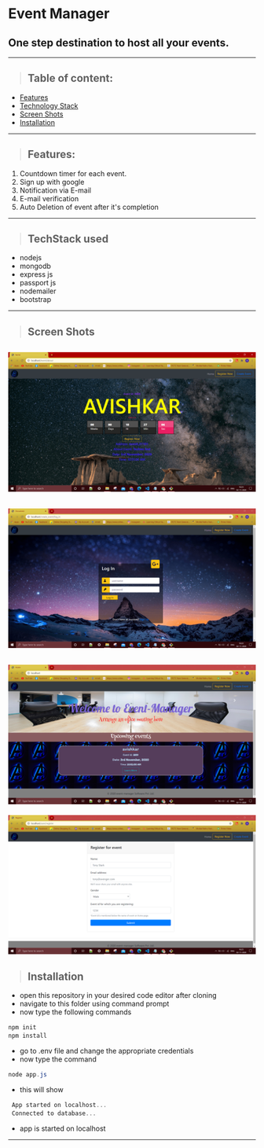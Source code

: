# Event Manager 

## One step destination to host all your events.

---

> ## Table of content:

- [Features](https://github.com/vaibhav25-mnnit/Event-Manager/blob/master/README.md#features)
- [Technology Stack](https://github.com/vaibhav25-mnnit/Event-Manager/blob/master/README.md#techstack-used)
- [Screen Shots](https://github.com/vaibhav25-mnnit/Event-Manager/blob/master/README.md#screen-shots)
- [Installation](https://github.com/vaibhav25-mnnit/Event-Manager/blob/master/README.md#installation)


---

> ## **Features:**

1. Countdown timer for each event.
2. Sign up with google
3. Notification via E-mail
4. E-mail verification
5. Auto Deletion of event after it's completion

---

> ## **TechStack used**

- nodejs
- mongodb
- express js
- passport js
- nodemailer
- bootstrap

---


> ## Screen Shots

 ![ss](https://github.com/vaibhav25-mnnit/Event-Manager/blob/master/Screenshot%202020-11-02%20162400-min.png)
 ---
 ![ss](https://github.com/vaibhav25-mnnit/Event-Manager/blob/master/Screenshot%202020-11-02%20162236-min.png)
 ---
 ![ss](https://github.com/vaibhav25-mnnit/Event-Manager/blob/master/Screenshot%202020-11-02%20162143.png)
 ---
 ![ss](https://github.com/vaibhav25-mnnit/Event-Manager/blob/master/Screenshot%202020-11-02%20162602.png)

> ## Installation

- open this repository in your desired code editor after cloning
- navigate to this folder using command prompt
- now type the following commands

```powershell
npm init
npm install
```

- go to .env file and change the appropriate credentials
- now type the command

```powershell
node app.js
```

- this will show

```powershell
 App started on localhost...
 Connected to database...
```

- app is started on localhost

---

